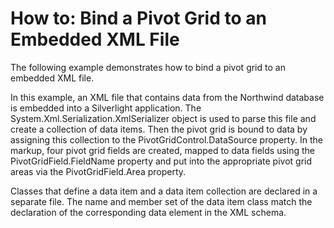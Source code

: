 # How to: Bind a Pivot Grid to an Embedded XML File


<p>The following example demonstrates how to bind a pivot grid to an embedded XML file.</p><p>In this example, an XML file that contains data from the Northwind database is embedded into a Silverlight application. The System.Xml.Serialization.XmlSerializer object is used to parse this file and create a collection of data items. Then the pivot grid is bound to data by assigning this collection to the PivotGridControl.DataSource property. In the markup, four pivot grid fields are created, mapped to data fields using the PivotGridField.FieldName property and put into the appropriate pivot grid areas via the PivotGridField.Area property.</p><p>Classes that define a data item and a data item collection are declared in a separate file. The name and member set of the data item class match the declaration of the corresponding data element in the XML schema.</p><br />


<br/>


